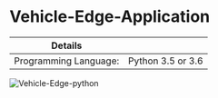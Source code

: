 # Vehicle-Edge-Application

| Details            |              |
|-----------------------|---------------|
| Programming Language: |  Python 3.5 or 3.6 |

![Vehicle-Edge-python](./images/people-counter-image.png)
